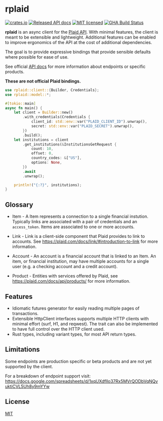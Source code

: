 # rplaid

[![crates.io](https://img.shields.io/crates/v/rplaid.svg)](https://crates.io/crates/rplaid)
[![Released API docs](https://docs.rs/rplaid/badge.svg)](https://docs.rs/rplaid)
[![MIT licensed](https://img.shields.io/badge/license-MIT-blue.svg)](./LICENSE)
[![GHA Build Status](https://github.com/allancalix/rplaid/actions/workflows/test.yaml/badge.svg?branch=main)](https://github.com/allancalix/rplaid/actions?query=workflow%3ATEST)

**rplaid** is an async client for the [Plaid API](https://plaid.com/docs/api/).
With minimal features, the client is meant to be extensible and lightweight.
Additional features can be enabled to improve ergonomics of the API at the
cost of additional dependencies.

The goal is to provide expressive bindings that provide sensible defaults where
possible for ease of use.

See official [API docs](https://plaid.com/docs/) for more information about
endpoints or specific products.

__These are not official Plaid bindings.__

```rust
use rplaid::client::{Builder, Credentials};
use rplaid::model::*;

#[tokio::main]
async fn main() {
    let client = Builder::new()
        .with_credentials(Credentials {
            client_id: std::env::var("PLAID_CLIENT_ID").unwrap(),
            secret: std::env::var("PLAID_SECRET").unwrap(),
        })
        .build();
    let institutions = client
        .get_institutions(&InstitutionsGetRequest {
            count: 10,
            offset: 0,
            country_codes: &["US"],
            options: None,
        })
        .await
        .unwrap();

    println!("{:?}", institutions);
}
```

## Glossary
* Item - A Item represents a connection to a single financial instution.
         Typically links are associated with a pair of credentials and an
         `access_token`. Items are associated to one or more accounts.

* Link - Link is a client-side component that Plaid provides to link to accounts.
         See https://plaid.com/docs/link/#introduction-to-link for more
         information.

* Account - An account is a financial account that is linked to an Item. An item,
            or financial institution, may have multiple accounts for a single
            user (e.g. a checking account and a credit account).

* Product - Entities with services offered by Plaid, see
            https://plaid.com/docs/api/products/ for more information.

## Features
* Idiomatic futures generator for easily reading multiple pages of transactions.
* Extensible HttpClient interfaces supports multiple HTTP clients with minimal
  effort (surf, H1, and reqwest). The trait can also be implemented to have full
  control over the HTTP client used.
* Rust types, including variant types, for most API return types.

## Limitations
Some endpoints are production specific or beta products and are not yet
supported by the client.

For a breakdown of endpoint support visit:
https://docs.google.com/spreadsheets/d/1xqUXdfllo37Rx5MVrQODbVqNQvuktiCVL5Uh8y9mYYw

## License
[MIT](LICENSE)

